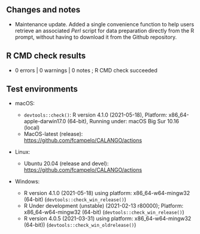 ## Changes and notes
* Maintenance update. Added a single convenience function to help users retrieve 
an associated *Perl* script for data preparation directly from the R prompt, 
without having to download it from the Github repository.

## R CMD check results  
* 0 errors | 0 warnings | 0 notes ; R CMD check succeeded

## Test environments
* macOS:
    * `devtools::check()`: R version 4.1.0 (2021-05-18), Platform: x86_64-apple-darwin17.0 (64-bit), Running under: macOS Big Sur 10.16 (local)
    * MacOS-latest (release): <https://github.com/fcampelo/CALANGO/actions>
    
* Linux:
    * Ubuntu 20.04 (release and devel):  <https://github.com/fcampelo/CALANGO/actions>
    
* Windows:
    * R version 4.1.0 (2021-05-18) using platform: x86_64-w64-mingw32 (64-bit) (`devtools::check_win_release()`)
    * R Under development (unstable) (2021-02-13 r80000); Platform: x86_64-w64-mingw32 (64-bit) (`devtools::check_win_release()`)
    * R version 4.0.5 (2021-03-31) using platform: x86_64-w64-mingw32 (64-bit)) (`devtools::check_win_oldrelease()`)
